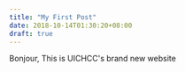 ```yaml
---
title: "My First Post"
date: 2018-10-14T01:30:20+08:00
draft: true
---
```


Bonjour, This is UICHCC's brand new website